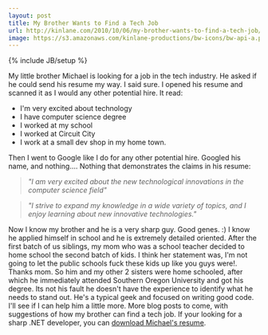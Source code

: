 ```yaml
---
layout: post
title: My Brother Wants to Find a Tech Job
url: http://kinlane.com/2010/10/06/my-brother-wants-to-find-a-tech-job/
image: https://s3.amazonaws.com/kinlane-productions/bw-icons/bw-api-a.png
---
```

{% include JB/setup %}
<p>
     My little brother Michael is looking for a job in the tech industry. He asked if he could send his resume my way. I said sure. I opened his resume and scanned it as I would any other potential hire. It read:
</p>
<ul class="mainlist">
     <li>I'm very excited about technology
     </li>
     <li>I have computer science degree
     </li>
     <li>I worked at my school
     </li>
     <li>I worked at Circuit City
     </li>
     <li>I work at a small dev shop in my home town.
     </li>
</ul>
<p>
     Then I went to Google like I do for any other potential hire. Googled his name, and nothing.... Nothing that demonstrates the claims in his resume:
</p>
<blockquote>
     <em>"I am very excited about the new technological innovations in the computer science field"</em>
</blockquote>
<blockquote>
     <em>"I strive to expand my knowledge in a wide variety of topics, and I enjoy learning about new innovative technologies."</em>
</blockquote>
<p>
     Now I know my brother and he is a very sharp guy. Good genes. :) I know he applied himself in school and he is extremely detailed oriented. After the first batch of us siblings, my mom who was a school teacher decided to home school the second batch of kids. I think her statement was, I'm not going to let the public schools fuck these kids up like you guys were!. Thanks mom. So him and my other 2 sisters were home schooled, after which he immediately attended Southern Oregon University and got his degree. Its not his fault he doesn't have the experience to identify what he needs to stand out. He's a typical geek and focused on writing good code. I'll see if I can help him a little more. More blog posts to come, with suggestions of how my brother can find a tech job. If your looking for a sharp .NET developer, you can <a href="http://kinlane-productions.s3.amazonaws.com/michael-thelander-programmer-resume.pdf" target="_blank">download Michael's resume</a>.
</p>